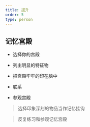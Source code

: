 ```yaml
---
title: 提升
order: 5
type: person
---
```


## 记忆宫殿

- 选择你的宫殿

- 列出明显的特征物

- 把宫殿牢牢的印在脑中

- 联系

- 参观宫殿

> 选择印象深刻的物品当作记忆挂钩

> 反复练习和参观记忆宫殿